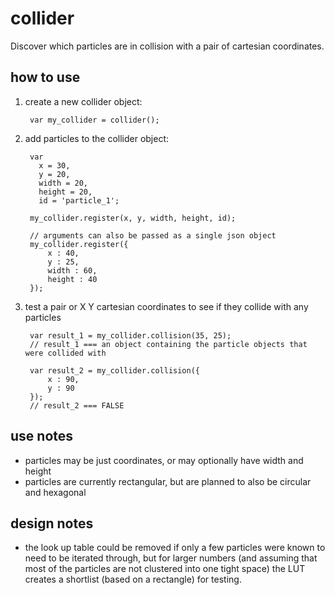 collider
========

Discover which particles are in collision with a pair of cartesian coordinates.

## how to use
1. create a new collider object:

		var my_collider = collider();
		
2. add particles to the collider object:

		var 
		  x = 30,
		  y = 20,
		  width = 20,
		  height = 20,
		  id = 'particle_1';
		  
		my_collider.register(x, y, width, height, id);
		
		// arguments can also be passed as a single json object
		my_collider.register({
			x : 40,
			y : 25,
			width : 60,
			height : 40
		});
		
3. test a pair or X Y cartesian coordinates to see if they collide with any particles

		var result_1 = my_collider.collision(35, 25);
		// result_1 === an object containing the particle objects that were collided with
		
		var result_2 = my_collider.collision({
			x : 90, 
			y : 90
		});
		// result_2 === FALSE
		
## use notes
* particles may be just coordinates, or may optionally have width and height
* particles are currently rectangular, but are planned to also be circular and hexagonal

## design notes
* the look up table could be removed if only a few particles were known to need to be iterated through, but for larger numbers (and assuming that most of the particles are not clustered into one tight space) the LUT creates a shortlist (based on a rectangle) for testing.
